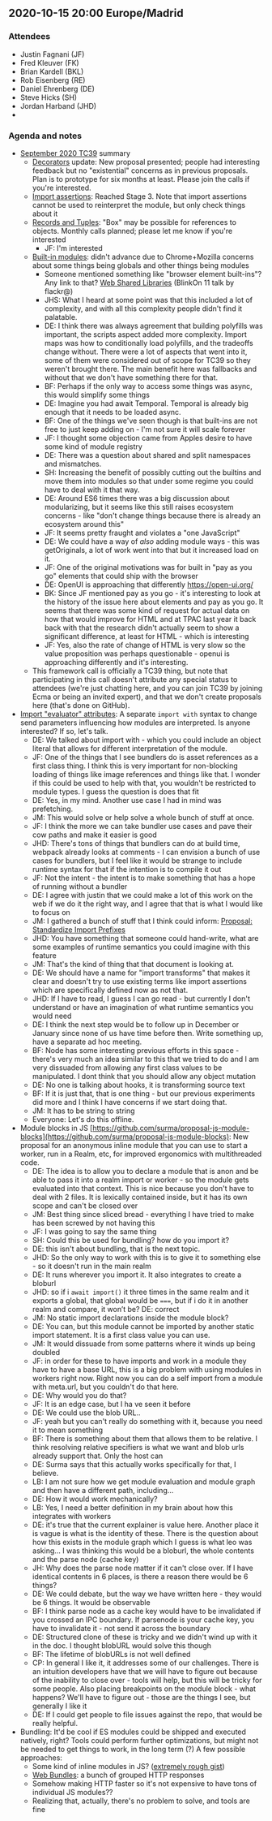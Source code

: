 
## 2020-10-15 20:00 Europe/Madrid

### Attendees

* Justin Fagnani (JF)
* Fred Kleuver (FK)
* Brian Kardell (BKL)
* Rob Eisenberg {RE)
* Daniel Ehrenberg (DE)
* Steve Hicks (SH)
* Jordan Harband (JHD)
*  

### Agenda and notes

* [September 2020 TC39](https://github.com/tc39/agendas/blob/master/2020/09.md) summary
    * [Decorators](https://github.com/tc39/proposal-decorators) update: New proposal presented; people had interesting feedback but no "existential" concerns as in previous proposals. Plan is to prototype for six months at least. Please join the calls if you're interested.
    * [Import assertions](https://github.com/tc39/proposal-import-assertions): Reached Stage 3. Note that import assertions cannot be used to reinterpret the module, but only check things about it
    * [Records and Tuples](https://github.com/tc39/proposal-record-tuple): "Box" may be possible for references to objects. Monthly calls planned; please let me know if you're interested
        * JF: I'm interested
    * [Built-in modules](https://github.com/tc39/proposal-built-in-modules/): didn't advance due to Chrome+Mozilla concerns about some things being globals and other things being modules
        *  Someone mentioned something like "browser element built-ins"? Any link to that? [Web Shared Libraries](https://www.youtube.com/watch?v=cBY3ZcHifXw) (BlinkOn 11 talk by flackr@)
        * JHS: What I heard at some point was that this included a lot of complexity, and with all this complexity people didn't find it palatable.
        * DE: I think there was always agreement that building polyfills was important, the scripts aspect added more complexity. Import maps was how to conditionally load polyfills, and the tradeoffs change without. There were a lot of aspects that went into it, some of them were considered out of scope for TC39 so they weren't brought there. The main benefit here was fallbacks and without that we don't have something there for that.
        * BF: Perhaps if the only way to access some things was async, this would simplify some things
        * DE: Imagine you had await Temporal.  Temporal is already big enough that it needs to be loaded async.
        * BF: One of the things we've seen though is that built-ins are not free to just keep adding on - I'm not sure it will scale forever
        * JF: I thought some objection came from Apples desire to have some kind of module registry
        * DE: There was a question about shared and split namespaces and mismatches.
        * SH: Increasing the benefit of possibly cutting out the builtins and move them into modules so that under some regime you could have to deal with it that way.
        * DE: Around ES6 times there was a big discussion about modularizing, but it seems like this still raises ecosystem concerns - like "don't change things because there is already an ecosystem around this"
        * JF: It seems pretty fraught and violates a "one JavaScript"
        * DE: We could have a way of _also_ adding module ways - this was getOriginals, a lot of work went into that but it increased load on it.
        * JF: One of the original motivations was for built in "pay as you go" elements that could ship with the browser
        * DE: OpenUI is approaching that differently https://open-ui.org/
        * BK: Since JF mentioned pay as you go - it's interesting to look at the history of the issue here about elements and pay as you go.  It seems that there was some kind of request for actual data on how that would improve for HTML and at TPAC last year it back back with that the research didn't actually seem to show a significant difference, at least for HTML - which is interesting
        * JF: Yes, also the rate of change of HTML is very slow so the value proposition was perhaps questionable - openui is approaching differently and it's interesting.
    * This framework call is officially a TC39 thing, but note that participating in this call doesn't attribute any special status to attendees (we're just chatting here, and you can join TC39 by joining Ecma or being an invited expert), and that we don't create proposals here (that's done on GitHub).
* [Import "evaluator" attributes](https://github.com/tc39/proposal-import-assertions#follow-up-proposal-evaluator-attributes): A separate `import with` syntax to change send parameters influencing how modules are interpreted. Is anyone interested? If so, let's talk.
    * DE: We talked about import with - which you could include an object literal that allows for different interpretation of the module.  
    * JF: One of the things that I see bundlers do is asset references as a first class thing. I think this is very important for non-blocking loading of things like image references and things like that. I wonder if this could be used to help with that, you wouldn't be restricted to module types. I guess the question is does that fit
    * DE: Yes, in my mind.  Another use case I had in mind was prefetching.
    * JM: This would solve or help solve a whole bunch of stuff at once.  
    * JF: I think the more we can take bundler use cases and pave their cow paths and make it easier is good
    * JHD: There's tons of things that bundlers can do at build time, webpack already looks at comments - I can envision a bunch of use cases for bundlers, but I feel like it would be strange to include runtime syntax for that if the intention is to compile it out
    * JF: Not the intent - the intent is to make something that has a hope of running without a bundler
    * DE: I agree with justin that we could make a lot of this work on the web if we do it the right way, and I agree that that is what I would like to focus on
    * JM: I gathered a bunch of stuff that I think could inform: [Proposal: Standardize Import Prefixes](https://docs.google.com/document/u/3/d/1BObemtyKibEYKZPuu5YqHlam6gRSA42oqPMnuSGHcTs/edit)
    * JHD: You have something that someone could hand-write, what are some examples of runtime semantics you could imagine with this feature
    * JM: That's the kind of thing that that document is looking at.  
    * DE: We should have a name for "import transforms" that makes it clear and doesn't try to use existing terms like import assertions which are specifically defined now as not that.
    * JHD: If I have to read, I guess I can go read - but currently I don't understand or have an imagination of what runtime semantics you would need
    * DE: I think the next step would be to follow up in December or January since none of us have time before then.  Write something up, have a separate ad hoc meeting.
    * BF: Node has some interesting previous efforts in this space - there's very much an idea similar to this that we tried to do and I am very dissuaded from allowing any first class values to be manipulated.  I dont think that you should allow any object mutation
    * DE: No one is talking about hooks, it is transforming source text
    * BF: If it is just that, that is one thing - but our previous experiments did more and I think I have concerns if we start doing that.
    * JM: It has to be string to string
    * Everyone: Let's do this offline.
* Module blocks in JS [https://github.com/surma/proposal-js-module-blocks](https://github.com/surma/proposal-js-module-blocks): New proposal for an anonymous inline module that you can use to start a worker, run in a Realm, etc, for improved ergonomics with multithreaded code.
    * DE: The idea is to allow you to declare a module that is anon and be able to pass it into a realm import or worker - so the module gets evaluated into that context.  This is nice because you don't have to deal with 2 files. It is lexically contained inside, but it has its own scope and can't be closed over
    * JM: Best thing since sliced bread - everything I have tried to make has been screwed by not having this
    * JF: I was going to say the same thing
    * SH: Could this be used for bundling? how do you import it?
    * DE: this isn't about bundling, that is the next topic.
    * JHD: So the only way to work with this is to give it to something else - so it doesn't run in the main realm
    * DE: It runs wherever you import it.  It also integrates to create a bloburl
    * JHD: so if i `await import()` it three times in the same realm and it exports a global, that global would be `===`, but if i do it in another realm and compare, it won’t be?
DE: correct
    * JM: No static import declarations inside the module block?
    * DE: You can, but this module cannot be imported by another static import statement. It is a first class value you can use.
    * JM: It would dissuade from some patterns where it winds up being doubled
    * JF: in order for these to have imports and work in a module they have to have a base URL, this is a big problem with using modules in workers right now.  Right now you can do a self import from a module with meta.url, but you couldn't do that here.
    * DE: Why would you do that?
    * JF: It is an edge case, but I ha  ve seen it before
    * DE: We could use the blob URL..
    * JF: yeah but you can't really do something with it, because you need it to mean something
    * BF: There is something about them that allows them to be relative. I think resolving relative specifiers is what we want and blob urls already support that. Only the host can
    * DE: Surma says that this actually works specifically for that, I believe. 
    * LB: I am not sure how we get module evaluation and module graph and then have a different path, including… 
    * DE: How it would work mechanically?
    * LB: Yes, I need a better definition in my brain about how this integrates with workers
    * DE: it's true that the current explainer is value here. Another place it is vague is what is the identity of these.  There is the question about how this exists in the module graph which I guess is what leo was asking… I was thinking this would be a bloburl, the whole contents and the parse node (cache key)
    * JH: Why does the parse node matter if it can't close over. If I have identical contents in 6 places, is there a reason there would be 6 things?
    * DE: We could debate, but the way we have written here - they would be 6 things.  It would be observable 
    * BF: I think parse node as a cache key would have to be invalidated if you crossed an IPC boundary.  If parsenode is your cache key, you have to invalidate it - not send it across the boundary
    * DE: Structured clone of these is tricky and we didn't wind up with it in the doc. I thought blobURL would solve this though
    * BF: The lifetime of blobURLs is not well defined
    * CP: In general I like it, it addresses some of our challenges.  There is an intuition developers have that we will have to figure out because of the inability to close over - tools will help, but this will be tricky for some people.  Also placing breakpoints on the module block - what happens? We'll have to figure out - those are the things I see, but generally I like it
    * DE: If I could get people to file issues against the repo, that would be really helpful.
* Bundling: It'd be cool if ES modules could be shipped and executed natively, right? Tools could perform further optimizations, but might not be needed to get things to work, in the long term (?) A few possible approaches:
    * Some kind of inline modules in JS? ([extremely rough gist](https://gist.github.com/littledan/c54efa928b7e6ce7e69190f73673e2a0))
    * [Web Bundles](https://docs.google.com/presentation/d/1yEwfXIYuuMJbT6qst6cBFGaTaEANjtrSA_hL69xTk7M/edit): a bunch of grouped HTTP responses
    * Somehow making HTTP faster so it's not expensive to have tons of individual JS modules??
    * Realizing that, actually, there's no problem to solve, and tools are fine
